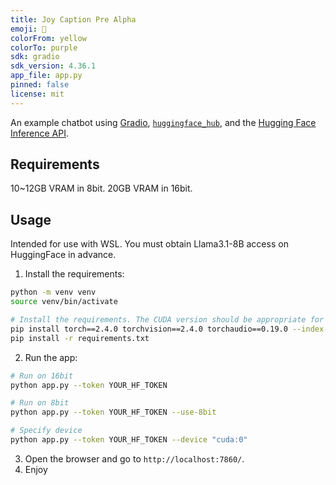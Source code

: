 ```yaml
---
title: Joy Caption Pre Alpha
emoji: 💬
colorFrom: yellow
colorTo: purple
sdk: gradio
sdk_version: 4.36.1
app_file: app.py
pinned: false
license: mit
---
```


An example chatbot using [Gradio](https://gradio.app), [`huggingface_hub`](https://huggingface.co/docs/huggingface_hub/v0.22.2/en/index), and the [Hugging Face Inference API](https://huggingface.co/docs/api-inference/index).

## Requirements

10~12GB VRAM in 8bit.
20GB VRAM in 16bit.

## Usage

Intended for use with WSL.
You must obtain Llama3.1-8B access on HuggingFace in advance.

1. Install the requirements:

```sh
python -m venv venv
source venv/bin/activate

# Install the requirements. The CUDA version should be appropriate for your environment.
pip install torch==2.4.0 torchvision==2.4.0 torchaudio==0.19.0 --index-url https://download.pytorch.org/whl/cu121
pip install -r requirements.txt
```

2. Run the app:

```sh
# Run on 16bit
python app.py --token YOUR_HF_TOKEN

# Run on 8bit
python app.py --token YOUR_HF_TOKEN --use-8bit

# Specify device
python app.py --token YOUR_HF_TOKEN --device "cuda:0"
```

3. Open the browser and go to `http://localhost:7860/`.
4. Enjoy

